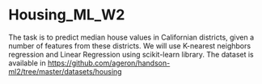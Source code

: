 # Housing_ML_W2
The task is to predict median house values in Californian districts, given a number of features from these districts. We will use K-nearest neighbors regression and Linear Regression using scikit-learn library.
The dataset is available in https://github.com/ageron/handson-ml2/tree/master/datasets/housing
